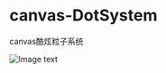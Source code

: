 # canvas-DotSystem
canvas酷炫粒子系统

![Image text](https://github.com/yllg/canvas-DotSystem/blob/master/CanvasDot.gif)
